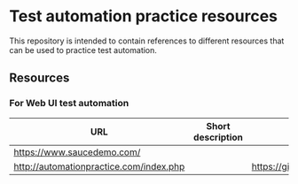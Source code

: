 # Test automation practice resources
This repository is intended to contain references to different resources that can be used to practice test automation.

## Resources
### For Web UI test automation

| URL | Short description | Source code |
| ---- | ---- | ---- |
| https://www.saucedemo.com/ | | |
| http://automationpractice.com/index.php | | https://github.com/StMarco89/automationpractice.com |
